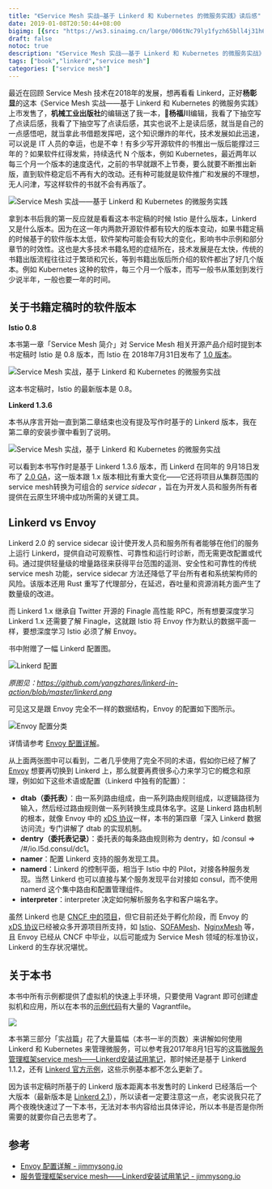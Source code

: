 ```yaml
---
title: "《Service Mesh 实战—基于 Linkerd 和 Kubernetes 的微服务实践》读后感"
date: 2019-01-08T20:50:44+08:00
bigimg: [{src: "https://ws3.sinaimg.cn/large/006tNc79ly1fyzh65bll4j31h60qunb2.jpg", desc: "Photo via unsplash"}]
draft: false
notoc: true
description: "《Service Mesh 实战——基于 Linkerd 和 Kubernetes 的微服务实战》的观后感，顺便对比了下 Linkerd 和 Envoy，给读者一些我自己的建议。"
tags: ["book","linkerd","service mesh"]
categories: ["service mesh"]
---
```


最近在回顾 Service Mesh 技术在2018年的发展，想再看看 Linkerd，正好**杨彰显**的这本《Service Mesh 实战——基于 Linkerd 和 Kubernetes 的微服务实践》上市发售了，**机械工业出版社**的编辑送了我一本，🙏**杨福川**编辑，我看了下抽空写了点读后感，我看了下抽空写了点读后感，其实也说不上是读后感，就当是自己的一点感悟吧，就当拿此书借题发挥吧，这个知识爆炸的年代，技术发展如此迅速，可以说是 IT 人员的幸运，也是不幸！有多少写开源软件的书推出一版后能撑过三年的？如果软件红得发紫，持续迭代 N 个版本，例如 Kubernetes，最近两年以每三个月一个版本的速度迭代，之前的书早就跟不上节奏，要么就要不断推出新版，直到软件稳定后不再有大的改动。还有种可能就是软件推广和发展的不理想，无人问津，写这样软件的书就不会有再版了。

![Service Mesh 实战——基于 Linkerd 和 Kubernetes 的微服务实践](https://ws1.sinaimg.cn/large/006tNc79ly1fyzgoqr5odj30u013px6p.jpg)

拿到本书后我的第一反应就是看看这本书定稿的时候 Istio 是什么版本，Linkerd 又是什么版本。因为在这一年内两款开源软件都有较大的版本变动，如果书籍定稿的时候基于的软件版本太低，软件架构可能会有较大的变化，影响书中示例和部分章节的时效性。这也是大多技术书籍名短的症结所在，技术发展是在太快，传统的书籍出版流程往往过于繁琐和冗长，等到书籍出版后所介绍的软件都出了好几个版本。例如 Kubernetes 这种的软件，每三个月一个版本，而写一般书从策划到发行少说半年，一般也要一年的时间。

## 关于书籍定稿时的软件版本

**Istio 0.8**

本书第一章「Service Mesh 简介」对 Service Mesh 相关开源产品介绍时提到本书定稿时 Istio 是 0.8 版本，而 Istio 在 2018年7月31日发布了 [1.0 版本](https://istio.io/zh/about/notes/1.0/)。

![Service Mesh 实战，基于 Linkerd 和 Kubernetes 的微服务实战](https://ws2.sinaimg.cn/large/006tNc79ly1fyya5b4xzpj318z0u0e81.jpg)

这本书定稿时，Istio 的最新版本是 0.8。

**Linkerd 1.3.6**

本书从序言开始一直到第二章结束也没有提及写作时基于的 Linkerd 版本，我在第二章的安装步骤中看到了说明。

![Service Mesh 实战，基于 Linkerd 和 Kubernetes 的微服务实战](https://ws1.sinaimg.cn/large/006tNc79ly1fyyacp4t1nj318z0u0b29.jpg)

可以看到本书写作时是基于 Linkerd 1.3.6 版本，而 Linkerd 在同年的 9月18日发布了 [2.0 GA](http://www.servicemesher.com/blog/linkerd-2-0-in-general-availability/)，这一版本跟 1.x 版本相比有重大变化——它还将项目从集群范围的service mesh转换为可组合的 *service sidecar* ，旨在为开发人员和服务所有者提供在云原生环境中成功所需的关键工具。

## Linkerd vs Envoy

Linkerd 2.0 的 service sidecar 设计使开发人员和服务所有者能够在他们的服务上运行 Linkerd，提供自动可观察性、可靠性和运行时诊断，而无需更改配置或代码。通过提供轻量级的增量路径来获得平台范围的遥测、安全性和可靠性的传统 service mesh 功能，service sidecar 方法还降低了平台所有者和系统架构师的风险。该版本还用 Rust 重写了代理部分，在延迟，吞吐量和资源消耗方面产生了数量级的改进。

而 Linkerd 1.x 继承自 Twitter 开源的 Finagle 高性能 RPC，所有想要深度学习 Linkerd 1.x 还需要了解 Finagle，这就跟 Istio 将 Envoy 作为默认的数据平面一样，要想深度学习 Istio 必须了解 Envoy。

书中附赠了一幅 Linkerd 配置图。

![Linkerd 配置](https://ws1.sinaimg.cn/large/006tNc79ly1fyzd9gh23nj30g00th78p.jpg)

*原图见：https://github.com/yangzhares/linkerd-in-action/blob/master/linkerd.png*

可见这又是跟 Envoy 完全不一样的数据结构，Envoy 的配置如下图所示。

![Envoy 配置分类](https://ws3.sinaimg.cn/large/006tNbRwly1fyb74brsd5j30xg0lojvt.jpg)

详情请参考 [Envoy 配置详解](https://jimmysong.io/istio-handbook/data-plane/envoy-proxy-config-deep-dive.html)。

从上面两张图中可以看到，二者几乎使用了完全不同的术语，假如你已经了解了 [Envoy](http://www.servicemesher.com/envoy/) 想要再切换到 Linkerd 上，那么就要再费很多心力来学习它的概念和原理，例如如下这些术语或配置（Linkerd 中独有的配置）：

- **dtab（委托表）**：由一系列路由组成，由一系列路由规则组成，以逻辑路径为输入，然后经过路由规则做一系列转换生成具体名字。这是 Linkerd 路由机制的根本，就像 Envoy 中的 [xDS 协议](https://jimmysong.io/istio-handbook/data-plane/envoy-xds.html)一样，本书的第四章「深入 Linkerd 数据访问流」专门讲解了 dtab 的实现机制。
- **dentry（委托表记录）**：委托表的每条路由规则称为 dentry，如 /consul => /#/io.l5d.consul/dc1。
- **namer**：配置 Linkerd 支持的服务发现工具。
- **namerd**：Linkerd 的控制平面，相当于 Istio 中的 Pilot，对接各种服务发现。当然 Linkerd 也可以直接与某个服务发现平台对接如 consul，而不使用 namerd 这个集中路由和配置管理组件。
- **interpreter**：interpreter 决定如何解析服务名字和客户端名字。

虽然 Linkerd 也是 [CNCF 中的项目](https://www.cncf.io/projects/)，但它目前还处于孵化阶段，而 Envoy 的 [xDS 协议](https://jimmysong.io/istio-handbook/data-plane/envoy-xds.html)已经被众多开源项目所支持，如 [Istio](https://istio.io/zh)、[SOFAMesh](https://github.com/alipay/sofa-mesh)、[NginxMesh](https://github.com/nginxinc/nginmesh) 等，且 Envoy 已经从 CNCF 中毕业，以后可能成为 Service Mesh 领域的标准协议，Linkerd 的生存状况堪忧。

## 关于本书

本书中所有示例都提供了虚拟机的快速上手环境，只要使用 Vagrant 即可创建虚拟机和应用，所以在本书的[示例代码](https://github.com/yangzhares/linkerd-in-action)有大量的 Vagrantfile。

![](https://ws4.sinaimg.cn/large/006tNc79ly1fyyav4cxdlj30mu05rwfh.jpg)

本书第三部分「实战篇」花了大量篇幅（本书一半的页数）来讲解如何使用 Linkerd 和 Kubernetes 来管理微服务，可以参考我2017年8月1日写的这篇[微服务管理框架service mesh——Linkerd安装试用笔记](https://jimmysong.io/posts/linkerd-user-guide/)，那时候还是基于 Linkerd 1.1.2，还有 [Linkerd 官方示例](https://github.com/linkerd/linkerd-examples/)，这些示例基本都不怎么更新了。

因为该书定稿时所基于的 Linkerd 版本距离本书发售时的 Linkerd 已经落后一个大版本（最新版本是 [Linkerd 2.1](https://blog.linkerd.io/2018/12/06/announcing-linkerd-2-1/)），所以读者一定要注意这一点，老实说我只花了两个夜晚快速过了一下本书，无法对本书内容给出具体评论，所以本书是否是你所需要的就要你自己去思考了。

## 参考

- [Envoy 配置详解 - jimmysong.io](https://jimmysong.io/istio-handbook/data-plane/envoy-proxy-config-deep-dive.html)
- [服务管理框架service mesh——Linkerd安装试用笔记 - jimmysong.io](https://jimmysong.io/posts/linkerd-user-guide/)

